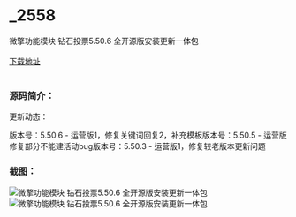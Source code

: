 # _2558
微擎功能模块 钻石投票5.50.6 全开源版安装更新一体包
<br/></br>
[下载地址](https://www.uuid2.com/2558.html "下载地址")
<br/></br>
<h3>源码简介：</h3>
<p>更新动态：<p>
<p>版本号：5.50.6 - 运营版1，修复关键词回复2，补充模板版本号：5.50.5 - 运营版修复部分不能建活动bug版本号：5.50.3 - 运营版1，修复较老版本更新问题<p>
<h3>截图：</h3>
<img src="https://www.uuid2.com/wp-content/uploads/img/202105/8ebaa27832.jpg" alt="微擎功能模块 钻石投票5.50.6 全开源版安装更新一体包"><img src="https://www.uuid2.com/wp-content/uploads/img/202105/8ebaa27938.jpg" alt="微擎功能模块 钻石投票5.50.6 全开源版安装更新一体包">
